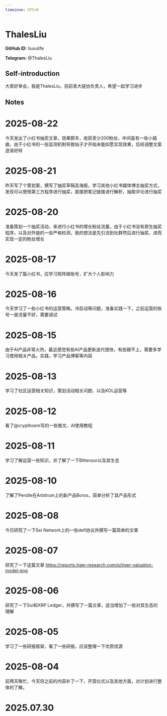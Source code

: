```yaml
---
timezone: UTC+8
---
```


# ThalesLiu

**GitHub ID:** liuxulife

**Telegram:** @ThalesLiu

## Self-introduction

大家好幸会，我是ThalesLiu，目前青大链协负责人，希望一起学习进步

## Notes

<!-- Content_START -->

# 2025-08-22
<!-- DAILY_CHECKIN_2025-08-22_START -->
今天发出了小红书抽奖文章，效果颇丰，收获至少200粉丝，中间虽有一些小插曲，由于小红书的一些监测机制导致帖子才开始未能如愿实现效果，后经调整文案逐渐好转
<!-- DAILY_CHECKIN_2025-08-22_END -->

# 2025-08-21

昨天写了个策划案，撰写了抽奖草稿及海报，学习其他小红书媒体博主抽奖方式，发现可以使用第三方程序进行抽奖，直接把笔记链接进行解析，抽取评论进行抽奖

# 2025-08-20

准备策划一个抽奖活动，来进行小红书的增长粉丝流量，由于小红书没有原生抽奖程序，以及对外链的一些严格检测，我的想法是先引流到社群然后进行抽奖，进而实现一定的粉丝增长

# 2025-08-17

今天发了篇小红书，应学习矩阵做账号，扩大个人影响力

# 2025-08-16

今天学习了一些小红书的运营策略，冷启动等问题，准备实践一下，之前运营的账号一直流量不好，需要调试

# 2025-08-15

由于AI产品非常火热，最近感觉有些AI产品更新迭代很快，有些跟不上，需要多学习使用相关产品，实践，学习产品博客等内容

# 2025-08-13

学习了社区运营相关知识，策划活动相关问题、以及KOL运营等

# 2025-08-12

看了@crypthoem写的一些推文、AI使用教程

# 2025-08-11

学习了解运营一些知识，并了解了一下Bittensor以及其生态

# 2025-08-10

了解了Pendle在Arbitrum上的新产品Boros，简单分析了其产品形式

# 2025-08-08

今日研究了一下Sei Network上的一些defi协议并撰写一篇简单的文章

# 2025-08-07

研究了一下这篇文章 https://reports.tiger-research.com/p/tiger-valuation-model-eng

# 2025-08-06

研究了一下Sui和XRP Ledger，并撰写了一篇文章，适当增加了一些对其生态的理解

# 2025-08-05

学习了一些研报框架，看了一些研报，应该整理一下优质信源

# 2025-08-04

前两天略忙，今天将之前的内容补了一下，开营仪式以及其他方面，对计划进行整体的了解。


# 2025.07.30


<!-- Content_END -->
